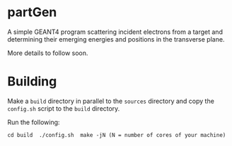 # partGen

A simple GEANT4 program scattering incident electrons from a target and 
determining their emerging energies and positions in the transverse plane.

More details to follow soon.   

# Building 

Make a `build` directory in parallel to the `sources` directory and copy the `config.sh` script to the `build` directory.

Run the following: 

``
cd build 
./config.sh 
make -jN (N = number of cores of your machine) 
``
